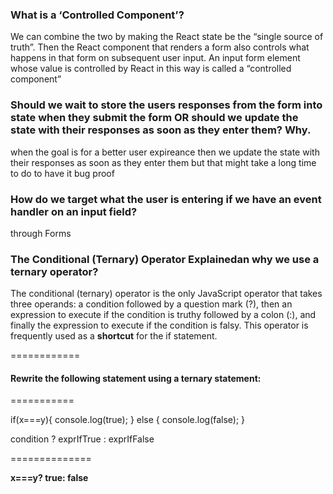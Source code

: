 ### What is a ‘Controlled Component’?


We can combine the two by making the React state be the “single source of truth”. Then the React component that renders a form also controls what happens in that form on subsequent user input. An input form element whose value is controlled by React in this way is called a “controlled component”


### Should we wait to store the users responses from the form into state when they submit the form OR should we update the state with their responses as soon as they enter them? Why.




 when the goal is for a better user expireance then 
we update the state with their responses as soon as they enter them but that might take a long time to do to have it bug proof 



### How do we target what the user is entering if we have an event handler on an input field?



through Forms

### The Conditional (Ternary) Operator Explainedan why we use a ternary operator?

The conditional (ternary) operator is the only JavaScript operator that takes three operands: a condition followed by a question mark (?), then an expression to execute if the condition is truthy followed by a colon (:), and finally the expression to execute if the condition is falsy. This operator is frequently used as a **shortcut** for the if statement.






============
#### Rewrite the following statement using a ternary statement:






===========




  if(x===y){
 console.log(true);
  } else {
 console.log(false);
  }










condition ? exprIfTrue : exprIfFalse


==============



**x===y?   true: false**

